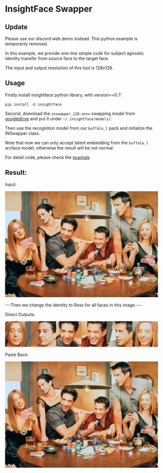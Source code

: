 # InsightFace Swapper

## Update

Please use our discord web demo instead. This python example is temporarily removed.


In this example, we provide one-line simple code for subject agnostic identity transfer from source face to the target face.

The input and output resolution of this tool is 128x128.


## Usage

Firstly install insightface python library, with version>=0.7:

```
pip install -U insightface
```

Second, download the `inswapper_128.onnx` swapping model from [googledrive]() and put it under `~/.insightface/models/`.

Then use the recognition model from our `buffalo_l` pack and initialize the INSwapper class. 

Note that now we can only accept latent embedding from the `buffalo_l` arcface model, otherwise the result will be not normal.

For detail code, please check the [example](inswapper_main.py).

## Result:

Input: 

<img src="https://raw.githubusercontent.com/nttstar/insightface-resources/master/images/t1.jpg" width="640" />

---Then we change the identity to Ross for all faces in this image.---

Direct Outputs:

<img src="https://raw.githubusercontent.com/nttstar/insightface-resources/master/images/t1_swapped2.jpg" width="640" />

Paste Back:

<img src="https://raw.githubusercontent.com/nttstar/insightface-resources/master/images/t1_swapped.jpg" width="640" />

